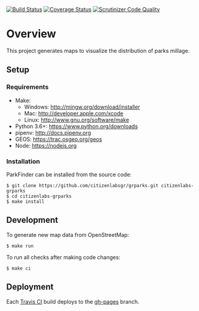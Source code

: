 [![Build Status](http://img.shields.io/travis/citizenlabsgr/grparks/master.svg)](https://travis-ci.org/citizenlabsgr/grparks)
[![Coverage Status](https://coveralls.io/repos/citizenlabsgr/grparks/badge.svg?branch=master&service=github)](https://coveralls.io/github/citizenlabsgr/grparks?branch=master)
[![Scrutinizer Code Quality](http://img.shields.io/scrutinizer/g/citizenlabsgr/grparks.svg)](https://scrutinizer-ci.com/g/citizenlabsgr/grparks/?branch=master)

# Overview

This project generates maps to visualize the distribution of parks millage.

## Setup

### Requirements

* Make:
    * Windows: http://mingw.org/download/installer
    * Mac: http://developer.apple.com/xcode
    * Linux: http://www.gnu.org/software/make
* Python 3.6+: https://www.python.org/downloads
* pipenv: http://docs.pipenv.org
* GEOS: https://trac.osgeo.org/geos
* Node: https://nodejs.org

### Installation

ParkFinder can be installed from the source code:

```
$ git clone https://github.com/citizenlabsgr/grparks.git citizenlabs-grparks
$ cd citizenlabs-grparks
$ make install
```

## Development

To generate new map data from OpenStreetMap:

```
$ make run
```

To run all checks after making code changes:

```
$ make ci
```

## Deployment

Each [Travis CI](https://travis-ci.org/citizenlabsgr/grparks) build deploys to the [gh-pages](https://github.com/citizenlabsgr/grparks/tree/gh-pages) branch.
